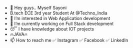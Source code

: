 - 👋 Hey guys.. Myself Sayoni
- B.tech ECE 3rd year Student At @Techno_India
- 👀 I’m interested in Web Application development 
- 🌱 I’m currently working on Full Stack development
- 😴 I have knowledge about IOT projects
- 🔥JAVA🔥
- 📫 How to reach me ✅ Instagram ✅ Facebook ✅ LinkedIn

<!---
Sayonibose991/Sayonibose991 is a ✨ special ✨ repository because its `README.md` (this file) appears on your GitHub profile.
You can click the Preview link to take a look at your changes.
--->
